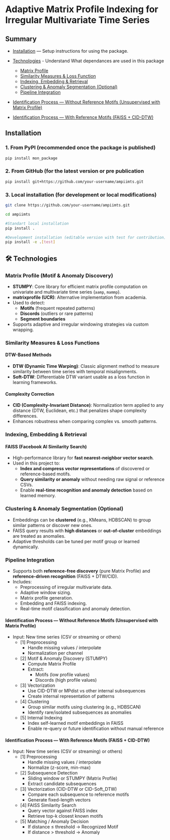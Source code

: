 # Adaptive Matrix Profile Indexing for Irregular Multivariate Time Series


## Summary

- [Installation](#installation) — Setup instructions for using the package.

- [Technologies](#Technologies) - Understand What dependances are used in this package  
    - [Matrix Profile](#matrix-profile-motif--anomaly-discovery)
    - [Similarity Measures & Loss Function](#similarity-measures--loss-functions)
    - [Indexing, Embedding & Retrieval](#indexing-embedding--retrieval)
    - [Clustering & Anomaly Segmentation (Optional)](#clustering--anomaly-segmentation-optional)
    - [Pipeline Integration](#pipeline-integration)

- [Identification Process — Without Reference Motifs (Unsupervised with Matrix Profile)](#identification-process--without-reference-motifs-unsupervised-with-matrix-profile)

- [Identification Process — With Reference Motifs (FAISS + CID-DTW)](#identification-process--with-reference-motifs-faiss--cid-dtw)

## Installation

### 1. From PyPI (recommended once the package is published)

```bash
pip install mon_package
```
### 2. From GitHub (for the latest version or pre publication

```bash
pip install git+https://github.com/your-username/ampiimts.git
```

### 3. Local installation (for development or local modifications)

```bash
git clone https://github.com/your-username/ampiimts.git

cd ampiimts

#Standart local installation
pip install .

#Development installation (editable version with test for contribution)
pip install -e .[test]
```

## 🛠️ Technologies

### Matrix Profile (Motif & Anomaly Discovery)

- **STUMPY**: Core library for efficient matrix profile computation on univariate and multivariate time series (`aamp`, `mammp`).
- **matrixprofile (UCR)**: Alternative implementation from academia.
- Used to detect:
  - **Motifs** (frequent repeated patterns)
  - **Discords** (outliers or rare patterns)
  - **Segment boundaries**
- Supports adaptive and irregular windowing strategies via custom wrapping.

### Similarity Measures & Loss Functions

#### DTW-Based Methods

- **DTW (Dynamic Time Warping)**: Classic alignment method to measure similarity between time series with temporal misalignments.
- **Soft-DTW**: Differentiable DTW variant usable as a loss function in learning frameworks.

#### Complexity Correction

- **CID (Complexity-Invariant Distance)**: Normalization term applied to any distance (DTW, Euclidean, etc.) that penalizes shape complexity differences.
- Enhances robustness when comparing complex vs. smooth patterns.

### Indexing, Embedding & Retrieval

#### FAISS (Facebook AI Similarity Search)

- High-performance library for **fast nearest-neighbor vector search**.
- Used in this project to:
  - **Index and compress vector representations** of discovered or reference-based motifs.
  - **Query similarity or anomaly** without needing raw signal or reference CSVs.
  - Enable **real-time recognition and anomaly detection** based on learned memory.

### Clustering & Anomaly Segmentation (Optional)

- Embeddings can be **clustered** (e.g., KMeans, HDBSCAN) to group similar patterns or discover new ones.
- FAISS query results with **high distances** or **out-of-cluster** embeddings are treated as anomalies.
- Adaptive thresholds can be tuned per motif group or learned dynamically.

### Pipeline Integration

- Supports both **reference-free discovery** (pure Matrix Profile) and **reference-driven recognition** (FAISS + DTW/CID).
- Includes:
  - Preprocessing of irregular multivariate data.
  - Adaptive window sizing.
  - Matrix profile generation.
  - Embedding and FAISS indexing.
  - Real-time motif classification and anomaly detection.

#### Identification Process — Without Reference Motifs (Unsupervised with Matrix Profile)

- Input: New time series (CSV or streaming or others)
  - [1] Preprocessing
    - Handle missing values / interpolate
    - Normalization per channel
  - [2] Motif & Anomaly Discovery (STUMPY)
    - Compute Matrix Profile
    - Extract:
      - Motifs (low profile values)
      - Discords (high profile values)
  - [3] Vectorization 
    - Use CID-DTW or MPdist vs other internal subsequences
    - Create internal representation of patterns
  - [4] Clustering 
    - Group similar motifs using clustering (e.g., HDBSCAN)
    - Identify rare/isolated subsequences as anomalies
  - [5] Internal Indexing 
    - Index self-learned motif embeddings in FAISS
    - Enable re-query or future identification without manual reference

 #### Identification Process — With Reference Motifs (FAISS + CID-DTW)

- Input: New time series (CSV or streaming) or others)
  - [1] Preprocessing
    - Handle missing values / interpolate
    - Normalize (z-score, min-max)
  - [2] Subsequence Detection
    - Sliding window or STUMPY (Matrix Profile)
    - Extract candidate subsequences
  - [3] Vectorization (CID-DTW or CID-Soft_DTW)
    - Compare each subsequence to reference motifs
    - Generate fixed-length vectors
  - [4] FAISS Similarity Search
    - Query vector against FAISS index
    - Retrieve top-k closest known motifs
  - [5] Matching / Anomaly Decision
    - If distance ≤ threshold → Recognized Motif 
    - If distance > threshold → Anomaly
